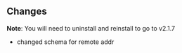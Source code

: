 ## Changes

**Note**: You will need to uninstall and reinstall to go to v2.1.7
- changed schema for remote addr
